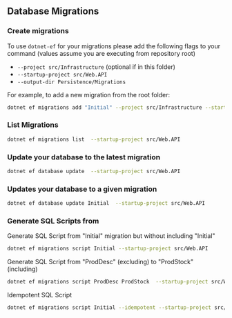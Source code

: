 
## Database Migrations


### Create migrations
To use `dotnet-ef` for your migrations please add the following flags to your command (values assume you are executing from repository root)

* `--project src/Infrastructure` (optional if in this folder)
* `--startup-project src/Web.API`
* `--output-dir Persistence/Migrations`

For example, to add a new migration from the root folder:

```bash
dotnet ef migrations add "Initial" --project src/Infrastructure --startup-project src/Web.API --output-dir Persistence/Migrations
```

### List Migrations

```bash
dotnet ef migrations list  --startup-project src/Web.API 
```


### Update your database to the latest migration

```bash
dotnet ef database update  --startup-project src/Web.API
```

### Updates your database to a given migration

```bash
dotnet ef database update Initial  --startup-project src/Web.API 
```

### Generate SQL Scripts from

Generate SQL Script from "Initial" migration but without including "Initial"
```bash
dotnet ef migrations script Initial --startup-project src/Web.API
```

Generate SQL Script from "ProdDesc" (excluding) to "ProdStock" (including) 
```bash
dotnet ef migrations script ProdDesc ProdStock  --startup-project src/Web.API 
```

Idempotent SQL Script
```bash
dotnet ef migrations script Initial --idempotent --startup-project src/Web.API
```